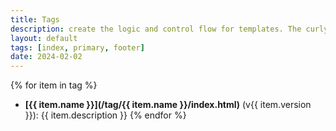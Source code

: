 ```yaml
---
title: Tags
description: create the logic and control flow for templates. The curly brace percentage delimiters {% & %} and the text that they surround do not produce any visible output when the template is rendered. This lets you assign variables and create conditions or loops without showing any of the LiquidJS logic on the page.
layout: default
tags: [index, primary, footer]
date: 2024-02-02
---
```

{% for item in tag %}
- **[{{ item.name }}](/tag/{{ item.name }}/index.html)** (v{{ item.version }}): {{ item.description }}
{% endfor %}